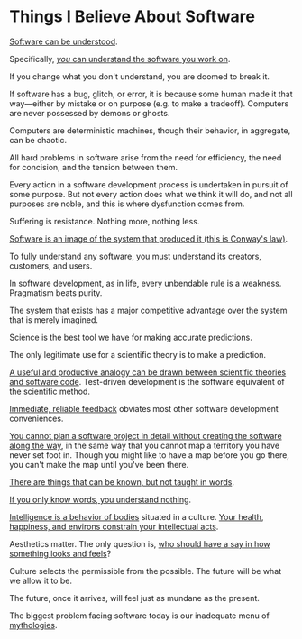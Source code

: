 # Things I Believe About Software

[Software can be understood](https://blog.nelhage.com/post/computers-can-be-understood/).

Specifically, [_you_ can understand the software you work on](https://jvns.ca/blog/2014/09/18/you-can-be-a-kernel-hacker/).

If you change what you don't understand, you are doomed to break it.

If software has a bug, glitch, or error, it is because some human made it that way—either by mistake or on purpose (e.g. to make a tradeoff). Computers are never possessed by demons or ghosts.

Computers are deterministic machines, though their behavior, in aggregate, can be chaotic.

All hard problems in software arise from the need for efficiency, the need for concision, and the tension between them.

Every action in a software development process is undertaken in pursuit of some purpose. But not every action does what we think it will do, and not all purposes are noble, and this is where dysfunction comes from.

Suffering is resistance. Nothing more, nothing less.

[Software is an image of the system that produced it (this is Conway's law)](https://www.youtube.com/watch?v=5IUj1EZwpJY).

To fully understand any software, you must understand its creators, customers, and users.

In software development, as in life, every unbendable rule is a weakness. Pragmatism beats purity.

The system that exists has a major competitive advantage over the system that is merely imagined.

Science is the best tool we have for making accurate predictions.

The only legitimate use for a scientific theory is to make a prediction.

[A useful and productive analogy can be drawn between scientific theories and software code](https://github.com/benchristel/benchristel.github.io/wiki/TestDrivenDevelopment#analogy-to-the-scientific-method).
Test-driven development is the software equivalent of the scientific method.

[Immediate, reliable feedback](https://jlelliotton.blogspot.com/p/the-economic-value-of-rapid-response.html) obviates most other software development conveniences.

[You cannot plan a software project in detail without creating the software along the way](https://www.infoq.com/presentations/tyranny-of-plan/),
in the same way that you cannot map a territory you have never set foot in. Though you might like to have
a map before you go there, you can't make the map until you've been there.

[There are things that can be known, but not taught in words](https://terebess.hu/english/tao/mitchell.html#Kap01).

[If you only know words, you understand nothing](https://nymag.com/intelligencer/article/ai-artificial-intelligence-chatbots-emily-m-bender.html).

[Intelligence is a behavior of bodies](https://www.youtube.com/watch?v=FKTxC9pl-WM) situated in a culture. [Your health, happiness, and environs constrain your intellectual acts](https://www.youtube.com/watch?v=XeJSXfXep4M).

Aesthetics matter. The only question is, [who should have a say in how something looks and feels](https://www.buildingbeauty.org/beautiful-software)?

Culture selects the permissible from the possible. The future will be what we allow it to be.

The future, once it arrives, will feel just as mundane as the present.

The biggest problem facing software today is our inadequate menu of [mythologies](https://github.com/benchristel/benchristel.github.io/wiki/ProgrammerMythologies).